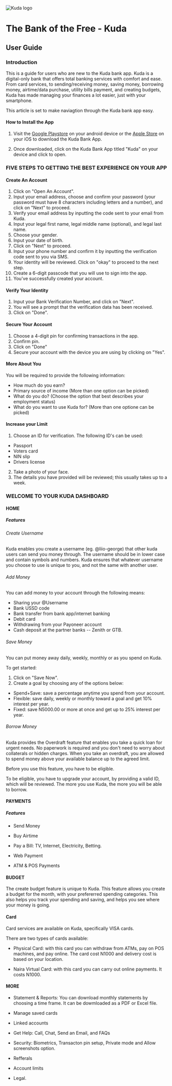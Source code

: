 ![Kuda logo](https://images.app.goo.gl/nmsQcAgWzvhK88hm7)

# The Bank of the Free - Kuda

## User Guide

### Introduction

This is a guide for users who are new to the Kuda bank app. Kuda is a digital-only bank that offers total banking services with comfort and ease. From card services, to sending/receiving money, saving money, borrowing money, airtime/data purchase, utility bills payment, and creating budgets, Kuda has made managing your finances a lot easier, just with your smartphone. 

This article is set to make naviagtion through the Kuda bank app easy. 

#### How to Install the App

1. Visit the [Google Playstore](https://play.google.com/store/apps/details?id=com.kudabank.app) on your android device or the [Apple Store](https://apps.apple.com/us/app/kuda/id1467373738) on your iOS to download the Kuda Bank App.


2. Once downloaded, click on the Kuda Bank App titled "Kuda" on your device and click to open.


### FIVE STEPS TO GETTING THE BEST EXPERIENCE ON YOUR APP


#### Create An Account

1. Click on "Open An Account".
2. Input your email address, choose and confirm your password (your password must have 8 characters including letters and a number), and click on "Next" to proceed.
3. Verify your email address by inputting the code sent to your email from Kuda.
4. Input your legal first name, legal middle name (optional), and legal last name.
5. Choose your gender.
6. Input your date of birth. 
7. Click on "Next" to proceed.
8. Input your phone number and confirm it by inputting the verification code sent to you via SMS.
9. Your identity will be reviewed. Click on "okay" to proceed to the next step.
10. Create a 6-digit passcode that you will use to sign into the app. 
11. You've successfully created your account.


#### Verify Your Identity 

1. Input your Bank Verification Number, and click on "Next".
2. You will see a prompt that the verification data has been received.
3. Click on "Done".


#### Secure Your Account

1. Choose a 4-digit pin for confirming transactions in the app.
2. Confirm pin.
3. Click on "Done"
4. Secure your account with the device you are using by clicking on "Yes".


#### More About You 

You will be required to provide the following information:
- How much do you earn?
- Primary source of income (More than one option can be picked)
- What do you do? (Choose the option that best describes your employment status)
- What do you want to use Kuda for? (More than one optione can be picked)


#### Increase your Limit

1. Choose an ID for verification. The following ID's can be used:

- Passport 
- Voters card
- NIN slip
- Drivers license

2. Take a photo of your face. 
3. The details you have provided will be reviewed; this usually takes up to a week.


### WELCOME TO YOUR KUDA DASHBOARD 

#### HOME

##### Features 

###### Create Username

Kuda enables you create a username (eg. @liio-george) that other kuda users can send you money through. The username should be in lower case and contain symbols and numbers. Kuda ensures that whatever username you choose to use is unique to you, and not the same with another user. 

###### Add Money 

You can add money to your account through the following means:

- Sharing your @Username 
- Bank USSD code
- Bank transfer from bank app/internet banking
- Debit card
- Withdrawing from your Payoneer account
- Cash deposit at the partner banks -- Zenith or GTB.


###### Save Money 

You can put money away daily, weekly, monthly or as you spend on Kuda.

To get started:
1. Click on "Save Now".
2. Create a goal by choosing any of the options below:
- Spend+Save: save a percentage anytime you spend from your account.
- Flexible: save daily, weekly or monthly toward a goal and get 10% interest per year.
- Fixed: save N5000.00 or more at once and get up to 25% interest per year.

###### Borrow Money 

Kuda provides the Overdraft feature that enables you take a quick loan for urgent needs. No paperwork is required and you don't need to worry about collaterals or hidden charges. When you take an overdraft, you are allowed to spend money above your available balance up to the agreed limit. 

Before you use this feature, you have to be eligible.

To be eligible, you have to upgrade your account, by providing a valid ID, which will be reviewed. The more you use Kuda, the more you will be able to borrow. 


#### PAYMENTS

##### Features

- Send Money 

- Buy Airtime 

- Pay a Bill: TV, Internet, Electricity, Betting.

- Web Payment

- ATM & POS Payments


#### BUDGET

The create budget feature is unique to Kuda. This feature allows you create a budget for the month, with your prefererred spending categories. This also helps you track your spending and saving, and helps you see where your money is going.


#### Card

Card services are available on Kuda, specifically VISA cards.

There are two types of cards available: 
- Physical Card: with this card you can withdraw from ATMs, pay on POS machines, and pay online. The card cost N1000 and delivery cost is based on your location.

- Naira Virtual Card: with this card you can carry out online payments. It costs N1000.


#### MORE 

- Statement & Reports: You can download monthly statements by choosing a time frame. It can be dowmloaded as a PDF or Excel file. 

- Manage saved cards

- Linked accounts

- Get Help: Call, Chat, Send an Email, and FAQs

- Security: Biometrics, Transacton pin setup, Private mode and Allow screenshots option.

- Refferals

- Account limits

- Legal. 
